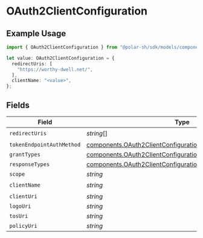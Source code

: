 # OAuth2ClientConfiguration

## Example Usage

```typescript
import { OAuth2ClientConfiguration } from "@polar-sh/sdk/models/components";

let value: OAuth2ClientConfiguration = {
  redirectUris: [
    "https://worthy-dwell.net/",
  ],
  clientName: "<value>",
};
```

## Fields

| Field                                                                                                                                      | Type                                                                                                                                       | Required                                                                                                                                   | Description                                                                                                                                |
| ------------------------------------------------------------------------------------------------------------------------------------------ | ------------------------------------------------------------------------------------------------------------------------------------------ | ------------------------------------------------------------------------------------------------------------------------------------------ | ------------------------------------------------------------------------------------------------------------------------------------------ |
| `redirectUris`                                                                                                                             | *string*[]                                                                                                                                 | :heavy_check_mark:                                                                                                                         | N/A                                                                                                                                        |
| `tokenEndpointAuthMethod`                                                                                                                  | [components.OAuth2ClientConfigurationTokenEndpointAuthMethod](../../models/components/oauth2clientconfigurationtokenendpointauthmethod.md) | :heavy_minus_sign:                                                                                                                         | N/A                                                                                                                                        |
| `grantTypes`                                                                                                                               | [components.OAuth2ClientConfigurationGrantTypes](../../models/components/oauth2clientconfigurationgranttypes.md)[]                         | :heavy_minus_sign:                                                                                                                         | N/A                                                                                                                                        |
| `responseTypes`                                                                                                                            | [components.OAuth2ClientConfigurationResponseTypes](../../models/components/oauth2clientconfigurationresponsetypes.md)[]                   | :heavy_minus_sign:                                                                                                                         | N/A                                                                                                                                        |
| `scope`                                                                                                                                    | *string*                                                                                                                                   | :heavy_minus_sign:                                                                                                                         | N/A                                                                                                                                        |
| `clientName`                                                                                                                               | *string*                                                                                                                                   | :heavy_check_mark:                                                                                                                         | N/A                                                                                                                                        |
| `clientUri`                                                                                                                                | *string*                                                                                                                                   | :heavy_minus_sign:                                                                                                                         | N/A                                                                                                                                        |
| `logoUri`                                                                                                                                  | *string*                                                                                                                                   | :heavy_minus_sign:                                                                                                                         | N/A                                                                                                                                        |
| `tosUri`                                                                                                                                   | *string*                                                                                                                                   | :heavy_minus_sign:                                                                                                                         | N/A                                                                                                                                        |
| `policyUri`                                                                                                                                | *string*                                                                                                                                   | :heavy_minus_sign:                                                                                                                         | N/A                                                                                                                                        |